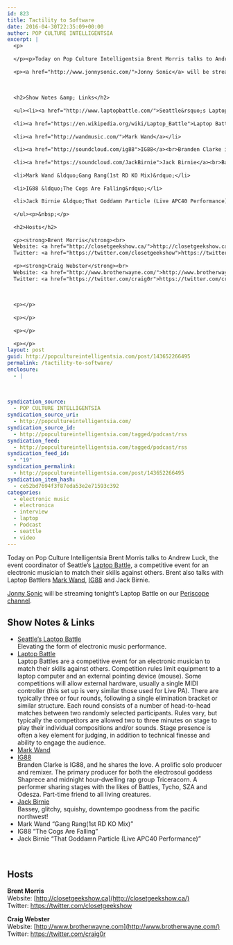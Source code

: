 ```yaml
---
id: 823
title: Tactility to Software
date: 2016-04-30T22:35:09+00:00
author: POP CULTURE INTELLIGENTSIA
excerpt: |
  <p>
  
  </p><p>Today on Pop Culture Intelligentsia Brent Morris talks to Andrew Luck, the event coordinator of Seattle&rsquo;s <a href="http://www.laptopbattle.com/">Laptop Battle</a>, a competitive event for an electronic musician to match their skills against others. Brent also talks with Laptop Battlers <a href="http://wandmusic.com/">Mark Wand</a>, <a href="http://soundcloud.com/ig88">IG88</a> and Jack Birnie.</p>
  
  <p><a href="http://www.jonnysonic.com/">Jonny Sonic</a> will be streaming tonight&rsquo;s Laptop Battle on our <a href="https://www.periscope.tv/popcultint">Periscope channel</a>.</p>
  
  
  
  <h2>Show Notes &amp; Links</h2>
  
  <ul><li><a href="http://www.laptopbattle.com/">Seattle&rsquo;s Laptop Battle</a><br>Elevating the form of electronic music performance.</li>
  
  <li><a href="https://en.wikipedia.org/wiki/Laptop_Battle">Laptop Battle</a><br>Laptop Battles are a competitive event for an electronic musician to match their skills against others. Competition rules limit equipment to a laptop computer and an external pointing device (mouse). Some competitions will allow external hardware, usually a single MIDI controller (this set up is very similar those used for Live PA). There are typically three or four rounds, following a single elimination bracket or similar structure. Each round consists of a number of head-to-head matches between two randomly selected participants. Rules vary, but typically the competitors are allowed two to three minutes on stage to play their individual compositions and/or sounds. Stage presence is often a key element for judging, in addition to technical finesse and ability to engage the audience.</li>
  
  <li><a href="http://wandmusic.com/">Mark Wand</a></li>
  
  <li><a href="http://soundcloud.com/ig88">IG88</a><br>Branden Clarke is IG88, and he shares the love. A prolific solo producer and remixer. The primary producer for both the electrosoul goddess Shaprece and midnight hour-dwelling rap group Triceracorn. A performer sharing stages with the likes of Battles, Tycho, SZA and Odesza. Part-time friend to all living creatures.</li>
  
  <li><a href="https://soundcloud.com/JackBirnie">Jack Birnie</a><br>Bassey, glitchy, squishy, downtempo goodness from the pacific northwest!</li>
  
  <li>Mark Wand &ldquo;Gang Rang(1st RD KO Mix)&rdquo;</li>
  
  <li>IG88 &ldquo;The Cogs Are Falling&rdquo;</li>
  
  <li>Jack Birnie &ldquo;That Goddamn Particle (Live APC40 Performance)&rdquo;</li>
  
  </ul><p>&nbsp;</p>
  
  <h2>Hosts</h2>
  
  <p><strong>Brent Morris</strong><br>
  Website: <a href="http://closetgeekshow.ca/">http://closetgeekshow.ca</a><br>
  Twitter: <a href="https://twitter.com/closetgeekshow">https://twitter.com/closetgeekshow</a></p>
  
  <p><strong>Craig Webster</strong><br>
  Website: <a href="http://www.brotherwayne.com/">http://www.brotherwayne.com</a><br>
  Twitter: <a href="https://twitter.com/craig0r">https://twitter.com/craig0r</a></p>
  
  
  
  <p></p>
  
  <p></p>
  
  <p></p>
  
  <p></p>
layout: post
guid: http://popcultureintelligentsia.com/post/143652266495
permalink: /tactility-to-software/
enclosure:
  - |
    
    
    
syndication_source:
  - POP CULTURE INTELLIGENTSIA
syndication_source_uri:
  - http://popcultureintelligentsia.com/
syndication_source_id:
  - http://popcultureintelligentsia.com/tagged/podcast/rss
syndication_feed:
  - http://popcultureintelligentsia.com/tagged/podcast/rss
syndication_feed_id:
  - "19"
syndication_permalink:
  - http://popcultureintelligentsia.com/post/143652266495
syndication_item_hash:
  - ce52bd7694f3f87eda53e2e71593c392
categories:
  - electronic music
  - electronica
  - interview
  - laptop
  - Podcast
  - seattle
  - video
---
```

Today on Pop Culture Intelligentsia Brent Morris talks to Andrew Luck, the event coordinator of Seattle&rsquo;s [Laptop Battle](http://www.laptopbattle.com/), a competitive event for an electronic musician to match their skills against others. Brent also talks with Laptop Battlers [Mark Wand](http://wandmusic.com/), [IG88](http://soundcloud.com/ig88) and Jack Birnie.

[Jonny Sonic](http://www.jonnysonic.com/) will be streaming tonight&rsquo;s Laptop Battle on our [Periscope channel](https://www.periscope.tv/popcultint).

## Show Notes & Links

  * [Seattle&rsquo;s Laptop Battle](http://www.laptopbattle.com/)  
    Elevating the form of electronic music performance.
  * [Laptop Battle](https://en.wikipedia.org/wiki/Laptop_Battle)  
    Laptop Battles are a competitive event for an electronic musician to match their skills against others. Competition rules limit equipment to a laptop computer and an external pointing device (mouse). Some competitions will allow external hardware, usually a single MIDI controller (this set up is very similar those used for Live PA). There are typically three or four rounds, following a single elimination bracket or similar structure. Each round consists of a number of head-to-head matches between two randomly selected participants. Rules vary, but typically the competitors are allowed two to three minutes on stage to play their individual compositions and/or sounds. Stage presence is often a key element for judging, in addition to technical finesse and ability to engage the audience.
  * [Mark Wand](http://wandmusic.com/)
  * [IG88](http://soundcloud.com/ig88)  
    Branden Clarke is IG88, and he shares the love. A prolific solo producer and remixer. The primary producer for both the electrosoul goddess Shaprece and midnight hour-dwelling rap group Triceracorn. A performer sharing stages with the likes of Battles, Tycho, SZA and Odesza. Part-time friend to all living creatures.
  * [Jack Birnie](https://soundcloud.com/JackBirnie)  
    Bassey, glitchy, squishy, downtempo goodness from the pacific northwest!
  * Mark Wand &ldquo;Gang Rang(1st RD KO Mix)&rdquo;
  * IG88 &ldquo;The Cogs Are Falling&rdquo;
  * Jack Birnie &ldquo;That Goddamn Particle (Live APC40 Performance)&rdquo;

 

## Hosts

**Brent Morris**  
Website: [http://closetgeekshow.ca](http://closetgeekshow.ca/)  
Twitter: <https://twitter.com/closetgeekshow>

**Craig Webster**  
Website: [http://www.brotherwayne.com](http://www.brotherwayne.com/)  
Twitter: <https://twitter.com/craig0r>
